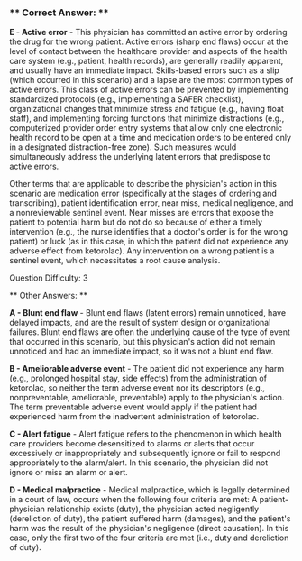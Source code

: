 ### ** Correct Answer: **

**E - Active error** - This physician has committed an active error by ordering the drug for the wrong patient. Active errors (sharp end flaws) occur at the level of contact between the healthcare provider and aspects of the health care system (e.g., patient, health records), are generally readily apparent, and usually have an immediate impact. Skills-based errors such as a slip (which occurred in this scenario) and a lapse are the most common types of active errors. This class of active errors can be prevented by implementing standardized protocols (e.g., implementing a SAFER checklist), organizational changes that minimize stress and fatigue (e.g., having float staff), and implementing forcing functions that minimize distractions (e.g., computerized provider order entry systems that allow only one electronic health record to be open at a time and medication orders to be entered only in a designated distraction-free zone). Such measures would simultaneously address the underlying latent errors that predispose to active errors.

Other terms that are applicable to describe the physician's action in this scenario are medication error (specifically at the stages of ordering and transcribing), patient identification error, near miss, medical negligence, and a nonreviewable sentinel event. Near misses are errors that expose the patient to potential harm but do not do so because of either a timely intervention (e.g., the nurse identifies that a doctor's order is for the wrong patient) or luck (as in this case, in which the patient did not experience any adverse effect from ketorolac). Any intervention on a wrong patient is a sentinel event, which necessitates a root cause analysis.

Question Difficulty: 3

** Other Answers: **

**A - Blunt end flaw** - Blunt end flaws (latent errors) remain unnoticed, have delayed impacts, and are the result of system design or organizational failures. Blunt end flaws are often the underlying cause of the type of event that occurred in this scenario, but this physician's action did not remain unnoticed and had an immediate impact, so it was not a blunt end flaw.

**B - Ameliorable adverse event** - The patient did not experience any harm (e.g., prolonged hospital stay, side effects) from the administration of ketorolac, so neither the term adverse event nor its descriptors (e.g., nonpreventable, ameliorable, preventable) apply to the physician's action. The term preventable adverse event would apply if the patient had experienced harm from the inadvertent administration of ketorolac.

**C - Alert fatigue** - Alert fatigue refers to the phenomenon in which health care providers become desensitized to alarms or alerts that occur excessively or inappropriately and subsequently ignore or fail to respond appropriately to the alarm/alert. In this scenario, the physician did not ignore or miss an alarm or alert.

**D - Medical malpractice** - Medical malpractice, which is legally determined in a court of law, occurs when the following four criteria are met: A patient-physician relationship exists (duty), the physician acted negligently (dereliction of duty), the patient suffered harm (damages), and the patient's harm was the result of the physician's negligence (direct causation). In this case, only the first two of the four criteria are met (i.e., duty and dereliction of duty).

